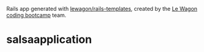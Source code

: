Rails app generated with [lewagon/rails-templates](https://github.com/lewagon/rails-templates), created by the [Le Wagon coding bootcamp](https://www.lewagon.com) team.
# salsaapplication
